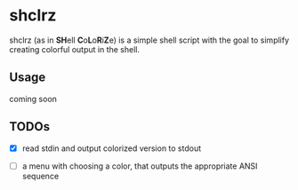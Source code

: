 
# shclrz

shclrz (as in **SH**ell **C**o**L**o**R**i**Z**e) is a simple shell script with
the goal to simplify creating colorful output in the shell.

## Usage

coming soon

## TODOs

 - [X] read stdin and output colorized version to stdout
 - [ ] a menu with choosing a color, that outputs the appropriate ANSI sequence

